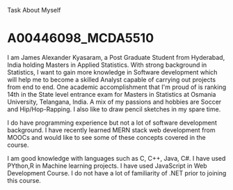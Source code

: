 Task About Myself

# A00446098_MCDA5510

I am James Alexander Kyasaram, a Post Graduate Student from Hyderabad, India holding Masters in Applied Statistics. With strong background in Statistics, I want to gain more knowledge in Software development which will help me to become a skilled Analyst capable of carrying out projects from end to end. One academic accomplishment that I'm proud of is ranking 14th in the State level entrance exam for Masters in Statistics at Osmania University, Telangana, India. A mix of my passions and hobbies are Soccer and Hip/Hop-Rapping. I also like to draw pencil sketches in my spare time.

I do have programming experience but not a lot of software development background. I have recently learned MERN stack web development from MOOCs and would like to see some of these concepts covered in the course.

I am good knowledge with languages such as C, C++, Java, C#. I have used PYthon,R in Machine learning projects. I have used JavaScript in Web Development Course. I do not have a lot of familiarity of .NET prior to joining this course. 


